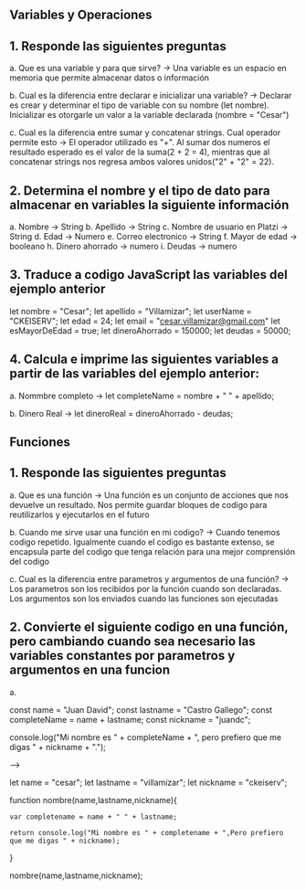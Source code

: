 ## Variables y Operaciones

## 1. Responde las siguientes preguntas

a. Que es una variable y para que sirve? -> Una variable es un espacio en memoria que permite almacenar datos o información

b. Cual es la diferencia entre declarar e inicializar una variable? -> Declarar es crear y determinar el tipo de variable con su nombre (let nombre). Inicializar es otorgarle un valor a la variable declarada (nombre = "Cesar")

c. Cual es la diferencia entre sumar y concatenar strings. Cual operador permite esto -> El operador utilizado es "+". Al sumar dos numeros el resultado esperado es el valor de la suma(2 + 2 = 4), mientras que al concatenar strings nos regresa ambos valores unidos("2" + "2" = 22).

## 2. Determina el nombre y el tipo de dato para almacenar en variables la siguiente información

a. Nombre -> String
b. Apellido -> String
c. Nombre de usuario en Platzi -> String
d. Edad -> Numero
e. Correo electronico -> String
f. Mayor de edad -> booleano
h. Dinero ahorrado -> numero
i. Deudas -> numero

## 3. Traduce a codigo JavaScript las variables del ejemplo anterior

let nombre = "Cesar";
let apellido = "Villamizar";
let userName = "CKEISERV";
let edad = 24;
let email = "cesar.villamizar@gmail.com"
let esMayorDeEdad = true;
let dineroAhorrado = 150000;
let deudas = 50000;

## 4. Calcula e imprime las siguientes variables a partir de las variables del ejemplo anterior:

a. Nommbre completo ->
let completeName = nombre + " " + apellido;

b. Dinero Real ->
let dineroReal = dineroAhorrado - deudas;

## Funciones

## 1. Responde las siguientes preguntas

a. Que es una función -> Una función es un conjunto de acciones que nos devuelve un resultado. Nos permite guardar bloques de codigo para reutilizarlos y ejecutarlos en el futuro

b. Cuando me sirve usar una función en mi codigo? -> Cuando tenemos codigo repetido. Igualmente cuando el codigo es bastante extenso, se encapsula parte del codigo que tenga relación para una mejor comprensión del codigo

c. Cual es la diferencia entre parametros y argumentos de una función? -> Los parametros son los recibidos por la función cuando son declaradas. Los argumentos son los enviados cuando las funciones son ejecutadas

## 2. Convierte el siguiente codigo en una función, pero cambiando cuando sea necesario las variables constantes por parametros y argumentos en una funcion

a.

const name = "Juan David";
const lastname = "Castro Gallego";
const completeName = name + lastname;
const nickname = "juandc";

console.log("Mi nombre es " + completeName + ", pero prefiero que me digas " + nickname + ".");

-->

let name = "cesar";
let lastname = "villamizar";
let nickname = "ckeiserv";

function nombre(name,lastname,nickname){

    var completename = name + " " + lastname;

    return console.log("Mi nombre es " + completename + ",Pero prefiero que me digas " + nickname);

}

nombre(name,lastname,nickname);
